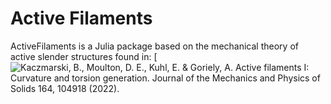 # Active Filaments
ActiveFilaments is a Julia package based on the mechanical theory of active slender structures found in:
[![Kaczmarski, B., Moulton, D. E., Kuhl, E. & Goriely, A. Active filaments I: Curvature and torsion generation. Journal of the Mechanics and Physics of Solids 164, 104918 (2022).](https://doi.org/10.1016/j.jmps.2022.104918)
